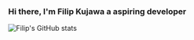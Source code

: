 ### Hi there, I'm Filip Kujawa a aspiring developer


![Filip's GitHub stats](https://github-readme-stats.vercel.app/api?username=filipkujawa&show_icons=true&theme=dracula)


